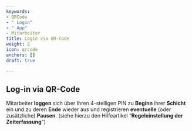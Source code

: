 ```yaml
---
keywords:
- QRCode
- " Login"
- " App"
- Mitarbeiter
title: Login via QR-Code
weight: 2
icon: qrcode
anchors: []
draft: true

---
```

## Log-in via QR-Code

Mitarbeiter **loggen** sich über Ihren 4-stelligen PIN zu **Beginn** ihrer **Schicht** ein und zu deren **Ende** wieder aus und registrieren **eventuelle** (oder zusätzliche) **Pausen**. (siehe hierzu den Hilfeartikel “**Regeleinstellung der Zeiterfassung**")